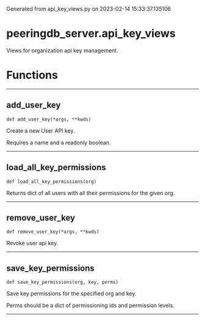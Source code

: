 Generated from api_key_views.py on 2023-02-14 15:33:37.135106

# peeringdb_server.api_key_views

Views for organization api key management.

# Functions
---

## add_user_key
`def add_user_key(*args, **kwds)`

Create a new User API key.

Requires a name and a readonly boolean.

---
## load_all_key_permissions
`def load_all_key_permissions(org)`

Returns dict of all users with all their permissions for
the given org.

---
## remove_user_key
`def remove_user_key(*args, **kwds)`

Revoke user api key.

---
## save_key_permissions
`def save_key_permissions(org, key, perms)`

Save key permissions for the specified org and key.

Perms should be a dict of permissioning ids and permission levels.

---